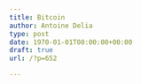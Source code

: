 ```yaml
---
title: Bitcoin
author: Antoine Delia
type: post
date: 1970-01-01T00:00:00+00:00
draft: true
url: /?p=652

---
```

